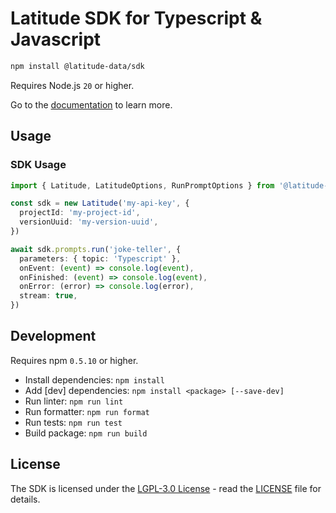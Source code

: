 # Latitude SDK for Typescript & Javascript

```sh
npm install @latitude-data/sdk
```

Requires Node.js `20` or higher.

Go to the [documentation](https://docs.latitude.so/guides/sdk/typescript) to learn more.

## Usage

### SDK Usage

```typescript
import { Latitude, LatitudeOptions, RunPromptOptions } from '@latitude-data/sdk'

const sdk = new Latitude('my-api-key', {
  projectId: 'my-project-id',
  versionUuid: 'my-version-uuid',
})

await sdk.prompts.run('joke-teller', {
  parameters: { topic: 'Typescript' },
  onEvent: (event) => console.log(event),
  onFinished: (event) => console.log(event),
  onError: (error) => console.log(error),
  stream: true,
})
```

## Development

Requires npm `0.5.10` or higher.

- Install dependencies: `npm install`
- Add [dev] dependencies: `npm install <package> [--save-dev]`
- Run linter: `npm run lint`
- Run formatter: `npm run format`
- Run tests: `npm run test`
- Build package: `npm run build`

## License

The SDK is licensed under the [LGPL-3.0 License](https://opensource.org/licenses/LGPL-3.0) - read the [LICENSE](/LICENSE) file for details.
